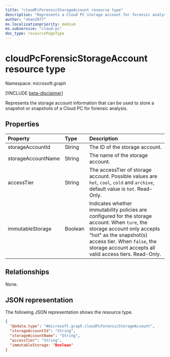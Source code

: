 ```yaml
---
title: "cloudPcForensicStorageAccount resource type"
description: "Represents a Cloud PC storage account for forensic analysis."
author: "xhan2077"
ms.localizationpriority: medium
ms.subservice: "cloud-pc"
doc_type: resourcePageType
---
```


# cloudPcForensicStorageAccount resource type

Namespace: microsoft.graph

[!INCLUDE [beta-disclaimer](../../includes/beta-disclaimer.md)]

Represents the storage account information that can be used to store a snapshot or snapshots of a Cloud PC for forensic analysis.

## Properties
|Property|Type|Description|
|:---|:---|:---|
|storageAccountId|String|The ID of the storage account.|
|storageAccountName|String|The name of the storage account.|
|accessTier|String|The accessTier of storage account. Possible values are `hot`, `cool`, `cold` and `archive`, default value is `hot`. Read-Only.|
|immutableStorage|Boolean|Indicates whether immutability policies are configured for the storage account. When `ture`, the storage account only accepts "hot" as the snapshot(s) access tier. When `false`, the storage account accepts all valid access tiers. Read-Only.|

## Relationships
None.

## JSON representation
The following JSON representation shows the resource type.
<!-- {
  "blockType": "resource",
  "keyProperty": "storageAccountId",
  "@odata.type": "microsoft.graph.cloudPcForensicStorageAccount",
  "baseType": "microsoft.graph.entity",
  "openType": false
}
-->
``` json
{
  "@odata.type": "#microsoft.graph.cloudPcForensicStorageAccount",
  "storageAccountId": "String",
  "storageAccountName": "String",
  "accessTier": "String",
  "immutableStorage: "Boolean"
}
```
